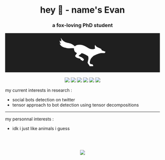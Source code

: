 <h1 align="center">hey 🦊 - name's Evan</h1>
<h3 align="center">a fox-loving PhD student</h3>

<p align="center">
  <img src="banner.gif" alt="GIF d'un renard blanc courant sur un fond noir">
</p>

<p align="center">
  <img src="https://img.shields.io/badge/Spark-1A0722?style=for-the-badge&logo=apachespark&logoColor=white)">
  <img src="https://img.shields.io/badge/python-3C1032?style=for-the-badge&logo=python&logoColor=white">
  <img src="https://img.shields.io/badge/Scala-BE3144?style=for-the-badge&logo=scala&logoColor=white">
  <img src="https://img.shields.io/badge/Java-A32A43?style=for-the-badge&logo=openjdk&logoColor=white)">
  <img src="https://img.shields.io/badge/c++-F05941?style=for-the-badge&logo=c%2B%2B&logoColor=white">
  <img src="https://img.shields.io/badge/c-F37B68?style=for-the-badge&logo=c&logoColor=white">
</p>



my current interests in research :
- social bots detection on twitter
- tensor approach to bot detection using tensor decompositions

<hr>

my personnal interests :
- idk i just like animals i guess

<br>
<br>

<p align="center">
  <img src="https://github-readme-stats.vercel.app/api/top-langs/?username=RenardBOT&langs_count=7&theme=dracula">
</p>
